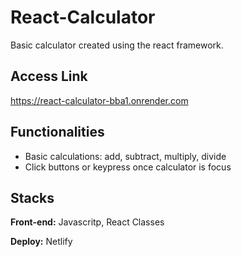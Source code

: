 # React-Calculator

Basic calculator created using the react framework.

## Access Link

https://react-calculator-bba1.onrender.com

## Functionalities

- Basic calculations: add, subtract, multiply, divide
- Click buttons or keypress once calculator is focus

## Stacks

**Front-end:** Javascritp, React Classes

**Deploy:** Netlify
